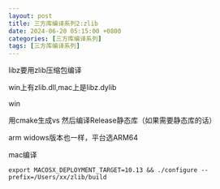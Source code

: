 ```yaml
---
layout: post
title: 三方库编译系列2:zlib
date: 2024-06-20 05:15:00 +0800
categories: [三方库编译系列]
tags: [三方库编译系列]
---
```


libz要用zlib压缩包编译

win上有zlib.dll,mac上是libz.dylib

win

用cmake生成vs
然后编译Release静态库（如果需要静态库的话）

arm widows版本也一样，平台选ARM64

mac编译
```
export MACOSX_DEPLOYMENT_TARGET=10.13 && ./configure --prefix=/Users/xx/zlib/build
```